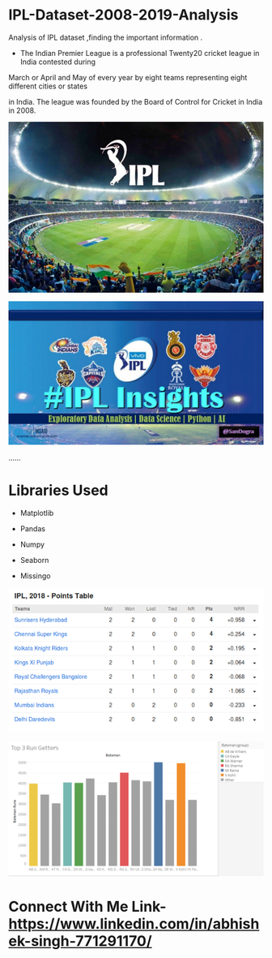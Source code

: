 # IPL-Dataset-2008-2019-Analysis

Analysis of IPL dataset ,finding the important information .

+ The Indian Premier League is a professional Twenty20 cricket league in India contested during

March or April and May of every year by eight teams representing eight different cities or states 

in India. The league was founded by the Board of Control for Cricket in India in 2008.


![image_0](images/image_0.jpg)


![IPL_1.2](images/IPL_1.2.jpg)





......


# Libraries Used

+ Matplotlib

+ Pandas 

+ Numpy

+ Seaborn

+ Missingo



![IPL_1.5](images/IPL_1.5.png)


![IPL_1](images/IPL_1.png)


# Connect With Me Link- https://www.linkedin.com/in/abhishek-singh-771291170/
